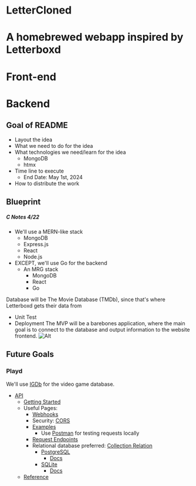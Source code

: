 # LetterCloned

A homebrewed webapp inspired by Letterboxd
=======
# Front-end
# Backend

## Goal of README
- Layout the idea
- What we need to do for the idea
- What technologies we need/learn for the idea
	- MongoDB
	- htmx
- Time line to execute
    - End Date: May 1st, 2024
- How to distribute the work


## Blueprint
##### C Notes 4/22
- We'll use a MERN-like stack
	- MongoDB
	- Express.js
	- React
	- Node.js
- EXCEPT, we'll use Go for the backend
	- An MRG stack
      - MongoDB
      - React
      - Go

Database will be The Movie Database (TMDb), since that's where Letterboxd gets their data from

- Unit Test
- Deployment
The MVP will be a barebones application, where the main goal is to connect to the database and output information to the website frontend.
![Alt](https://repobeats.axiom.co/api/embed/4f6f093ec6298465efd1ec9625de28ffd2f39964.svg "Repobeats analytics image")

## Future Goals

### Playd

We'll use [IGDb](https://www.igdb.com/) for the video game database.
  - [API](https://www.igdb.com/api)
	  - [Getting Started](https://api-docs.igdb.com/#getting-started)
	  - Useful Pages:
		  - [Webhooks](https://api-docs.igdb.com/#webhooks)
		  - Security: [CORS](https://api-docs.igdb.com/#cors-proxy)
		  - [Examples](https://api-docs.igdb.com/#examples)
			  - Use [Postman](https://www.postman.com/) for testing requests locally
		  - [Request Endpoints](https://api-docs.igdb.com/#endpoints)
		  - Relational database preferred: [Collection Relation](https://api-docs.igdb.com/#collection-relation)
			  - [PostgreSQL](https://www.postgresql.org/)
				  - [Docs](https://www.postgresql.org/docs/)
			  - [SQLite](https://www.sqlite.org/)
				  - [Docs](https://www.sqlite.org/docs.html)
	  - [Reference](https://api-docs.igdb.com/#reference)